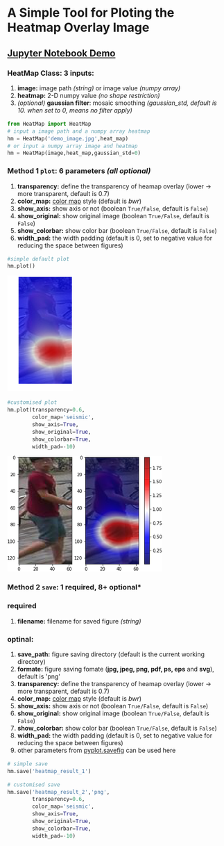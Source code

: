 # A Simple Tool for Ploting the Heatmap Overlay Image
## [Jupyter Notebook Demo](https://github.com/LinShanify/HeatMap/blob/master/demo.ipynb)
### **HeatMap Class**: 3 inputs:
1. **image:** image path *(string)* or image value *(numpy array)*
2. **heatmap:** 2-D numpy value *(no shape restriction)*
3. *(optional)* **gaussian filter**: mosaic smoothing *(gaussian_std, default is 10. when set to 0, means no filter apply)*

```python
from HeatMap import HeatMap
# input a image path and a numpy array heatmap
hm = HeatMap('demo_image.jpg',heat_map)
# or input a numpy array image and heatmap
hm = HeatMap(image,heat_map,gaussian_std=0)
```

### **Method 1 `plot`:** 6 parameters *(all optional)*
1. **transparency:** define the transparency of heamap overlay (lower -> more transparent, default is 0.7)
2. **color_map:** [color map](https://matplotlib.org/examples/color/colormaps_reference.html) style (default is *bwr*)
3. **show_axis:** show axis or not (boolean `True/False`, default is `False`)
4. **show_original:** show original image (boolean `True/False`, default is `False`)
5. **show_colorbar:** show color bar (boolean `True/False`, default is `False`)
6. **width_pad:** the width padding (default is 0, set to negative value for reducing the space between figures)
```python
#simple default plot
hm.plot()
```
![](https://github.com/LinShanify/HeatMap/blob/master/heatmap_result_1.png?raw=true)


```python
#customised plot
hm.plot(transparency=0.6,
        color_map='seismic',
        show_axis=True,
        show_original=True,
        show_colorbar=True,
        width_pad=-10)
```
![](https://github.com/LinShanify/HeatMap/blob/master/heatmap_result_2.png?raw=true)

### **Method 2 `save`:** 1 required, 8+ optional*
### **required**
1. **filename:** filename for saved figure *(string)*

### **optinal:**
1. **save_path:** figure saving directory (default is the current working directory)
2. **formate:** figure saving fomate (**jpg, jpeg, png, pdf, ps, eps** and **svg**), default is 'png'
2. **transparency:** define the transparency of heamap overlay (lower -> more transparent, default is 0.7)
3. **color_map:** [color map](https://matplotlib.org/examples/color/colormaps_reference.html) style (default is *bwr*)
4. **show_axis:** show axis or not (boolean `True/False`, default is `False`)
5. **show_original:** show original image (boolean `True/False`, default is `False`)
6. **show_colorbar:** show color bar (boolean `True/False`, default is `False`)
7. **width_pad:** the width padding (default is 0, set to negative value for reducing the space between figures)
8. other parameters from [pyplot.savefig](https://matplotlib.org/api/_as_gen/matplotlib.pyplot.savefig.html) can be used here

```python
# simple save
hm.save('heatmap_result_1')
```  

```python
# customised save
hm.save('heatmap_result_2','png',
        transparency=0.6,
        color_map='seismic',
        show_axis=True,
        show_original=True,
        show_colorbar=True,
        width_pad=-10)
```

